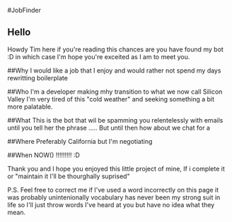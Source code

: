#JobFinder

## Hello
Howdy Tim here if you're reading this chances are you have found my bot :D in which case I'm hope you're exceited as I am to meet you.

##Why
I would like a job that I enjoy and would rather not spend my days rewritting boilerplate

##Who
I'm a developer making mhy transition to what we now call Silicon Valley I'm very tired of this "cold weather" and
seeking something a bit more palatable.

##What
This is the bot that wil be spamming you relentelessly with emails until you tell her the phrase ..... But until then how about we chat for a

##Where
Preferably California but I'm negotiating

##When
NOW() !!!!!!!!! :D

Thank you and I hope you enjoyed this little project of mine, If i complete it or "maintain it I'll be thourghally suprised"

P.S. Feel free to correct me if I've used a word incorrectly on this page it was probably unintenionally vocabulary has never been my strong suit in life so I'll just throw words I've heard at you but have no idea what they mean.  
